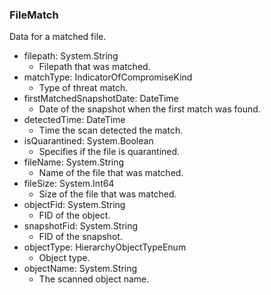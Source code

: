 ### FileMatch
Data for a matched file.

- filepath: System.String
  - Filepath that was matched.
- matchType: IndicatorOfCompromiseKind
  - Type of threat match.
- firstMatchedSnapshotDate: DateTime
  - Date of the snapshot when the first match was found.
- detectedTime: DateTime
  - Time the scan detected the match.
- isQuarantined: System.Boolean
  - Specifies if the file is quarantined.
- fileName: System.String
  - Name of the file that was matched.
- fileSize: System.Int64
  - Size of the file that was matched.
- objectFid: System.String
  - FID of the object.
- snapshotFid: System.String
  - FID of the snapshot.
- objectType: HierarchyObjectTypeEnum
  - Object type.
- objectName: System.String
  - The scanned object name.
